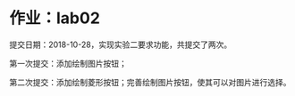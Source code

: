 # 作业：lab02

提交日期：2018-10-28，实现实验二要求功能，共提交了两次。

第一次提交：添加绘制图片按钮；

第二次提交：添加绘制菱形按钮；完善绘制图片按钮，使其可以对图片进行选择。
